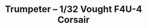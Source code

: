 ---
layout: product
title: "Trumpeter – 1/32 Vought F4U-4 Corsair"
price: "6200" 
desc: "N/A"
img_path: "/assets/img/TRU02222.jpg"
brand: "N/A"
available: false
special_offer: false
new: false
soon: false
cat: "010000"
subcat: "013400"
subsubcat: "0N/A"
sifra: "TRU02222"
popular: true
---